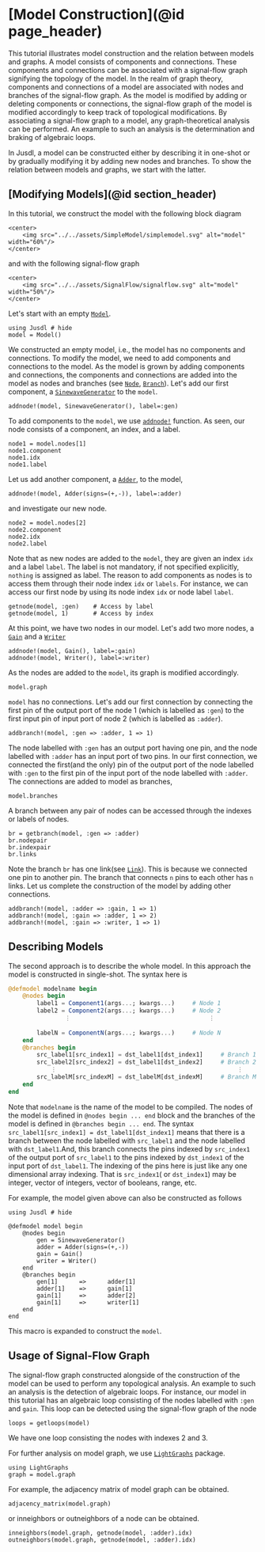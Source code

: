 # [Model Construction](@id page_header)

This tutorial illustrates model construction and  the relation between models and graphs. A model consists of components and connections. These components and connections can be associated with a signal-flow graph signifying the topology of the model. In the realm of graph theory, components and connections of a model are associated with nodes and branches of the signal-flow graph. As the model is modified by adding or deleting components or connections, the signal-flow graph of the model is modified accordingly to keep track of topological modifications. By associating a signal-flow graph to a model, any graph-theoretical analysis can be performed. An example to such an analysis is the determination and braking of algebraic loops. 

In Jusdl, a model can be constructed either by describing it in one-shot or by gradually modifying it by adding new nodes and branches. To show the relation between models and graphs, we start with the latter.

## [Modifying Models](@id section_header)
In this tutorial, we construct the model with the following block diagram
```@raw html
<center>
    <img src="../../assets/SimpleModel/simplemodel.svg" alt="model" width="60%"/>
</center>
```
and with the following signal-flow graph 
```@raw html
<center>
    <img src="../../assets/SignalFlow/signalflow.svg" alt="model" width="50%"/>
</center>
```

Let's start with an empty [`Model`](@ref).
```@repl model_graph_example 
using Jusdl # hide 
model = Model()
```
We constructed an empty model, i.e., the model has no components and connections. To modify the model, we need to add components and connections to the model. As the model is grown by adding components and connections, the components and connections are added into the model as nodes and branches (see [`Node`](@ref), [`Branch`](@ref)).  Let's add our first component, a [`SinewaveGenerator`](@ref) to the `model`.
```@repl model_graph_example
addnode!(model, SinewaveGenerator(), label=:gen)
```
To add components to the `model`, we use [`addnode!`](@ref) function. As seen, our node consists of a component, an index, and a label. 
```@repl model_graph_example
node1 = model.nodes[1]
node1.component
node1.idx 
node1.label 
```
Let us add another component, a [`Adder`](@ref), to the model, 
```@repl model_graph_example
addnode!(model, Adder(signs=(+,-)), label=:adder)
```
and investigate our new node.
```@repl model_graph_example
node2 = model.nodes[2] 
node2.component 
node2.idx
node2.label
```
Note that as new nodes are added to the `model`, they are given an index `idx` and a label `label`. The label is not mandatory, if not specified explicitly, `nothing` is assigned as label. The reason to add components as nodes is to access them through their node index `idx` or `labels`. For instance, we can access our first node by using its node index `idx` or node label `label`. 
```@repl model_graph_example
getnode(model, :gen)    # Access by label
getnode(model, 1)       # Access by index
```
At this point, we have two nodes in our model. Let's add two more nodes, a [`Gain`](@ref) and a [`Writer`](@ref)
```@repl model_graph_example
addnode!(model, Gain(), label=:gain)
addnode!(model, Writer(), label=:writer)
```
As the nodes are added to the `model`, its graph is modified accordingly.
```@repl model_graph_example
model.graph
```

`model` has no connections. Let's add our first connection by connecting the first pin of the output port of the node 1 (which is labelled as `:gen`) to the first input pin of input port of node 2 (which is labelled as `:adder`). 
```@repl model_graph_example
addbranch!(model, :gen => :adder, 1 => 1)
```
The node labelled with `:gen` has an output port having one pin, and the node labelled with `:adder` has an input port of two pins. In our first connection, we connected the first(and the only) pin of the output port of the node labelled with `:gen` to the first pin of the input port of the node labelled with `:adder`.  The connections are added to model as branches, 
```@repl model_graph_example
model.branches
```
A branch between any pair of nodes can be accessed through the indexes or labels of nodes. 
```@repl model_graph_example
br = getbranch(model, :gen => :adder)
br.nodepair 
br.indexpair 
br.links
```
Note the branch `br` has one link(see [`Link`](@ref)). This is because we connected one pin to another pin. The branch that connects ``n`` pins to each other has `n` links. Let us complete the construction of the model by adding other connections. 
```@repl model_graph_example
addbranch!(model, :adder => :gain, 1 => 1)
addbranch!(model, :gain => :adder, 1 => 2)
addbranch!(model, :gain => :writer, 1 => 1)
```

## Describing Models
The second approach is to describe the whole model. In this approach the model is constructed in single-shot. The syntax here is 
```julia 
@defmodel modelname begin 
    @nodes begin 
        label1 = Component1(args...; kwargs...)     # Node 1
        label2 = Component2(args...; kwargs...)     # Node 2
                ⋮                                       ⋮
        
        labelN = ComponentN(args...; kwargs...)     # Node N
    end 
    @branches begin 
        src_label1[src_index1] = dst_label1[dst_index1]     # Branch 1
        src_label2[src_index2] = dst_label1[dst_index2]     # Branch 2 
            ⋮                                                   ⋮
        src_labelM[src_indexM] = dst_labelM[dst_indexM]     # Branch M
    end
end 
```
Note that `modelname` is the name of the model to be compiled. The nodes of the model is defined in `@nodes begin ... end` block and the branches of the model is defined in `@branches begin ... end`. The syntax `src_label1[src_index1] = dst_label1[dst_index1]` means that there is a branch between the node labelled with `src_label1` and the node labelled with `dst_label1`.And, this branch connects the pins indexed by `src_index1` of the output port of `src_label1` to the pins indexed by `dst_index1` of the input port of `dst_label1`. The indexing of the pins here is just like any one dimensional array indexing. That is `src_index1`( or `dst_index1`) may be integer, vector of integers, vector of booleans, range, etc.

For example, the model given above can also be constructed as follows 
```@repl model_graph_example_def_model_macro
using Jusdl # hide 

@defmodel model begin 
    @nodes begin 
        gen = SinewaveGenerator() 
        adder = Adder(signs=(+,-))
        gain = Gain() 
        writer = Writer() 
    end 
    @branches begin 
        gen[1]      =>      adder[1]
        adder[1]    =>      gain[1]
        gain[1]     =>      adder[2]
        gain[1]     =>      writer[1]
    end
end
```
This macro is expanded to construct the `model`.

## Usage of Signal-Flow Graph 
The signal-flow graph constructed alongside of the construction of the model can be used to perform any topological analysis. An example to such an analysis is the detection of algebraic loops. For instance, our model in this tutorial has an algebraic loop consisting of the nodes labelled with `:gen` and `gain`. This loop can be detected using the signal-flow graph of the node 
```@repl model_graph_example
loops = getloops(model)
```
We have one loop consisting the nodes with indexes 2 and 3. 

For further analysis on model graph, we use [`LightGraphs`](https://juliagraphs.org/LightGraphs.jl/stable/) package.
```@repl model_graph_example
using LightGraphs 
graph = model.graph 
```
For example, the adjacency matrix of model graph can be obtained. 
```@repl model_graph_example
adjacency_matrix(model.graph)
```
or inneighbors or outneighbors of a node can be obtained.
```@repl model_graph_example
inneighbors(model.graph, getnode(model, :adder).idx)
outneighbors(model.graph, getnode(model, :adder).idx)
```
